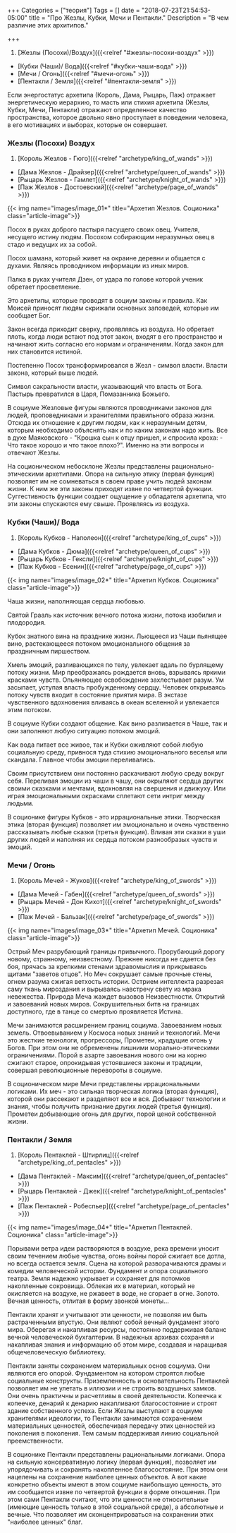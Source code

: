+++
Categories = ["теория"]
Tags = []
date = "2018-07-23T21:54:53-05:00"
title = "Про Жезлы, Кубки, Мечи и Пентакли."
Description = "В чем различие этих архитипов."

+++

1. [Жезлы (Посохи)/Воздух]({{<relref "#жезлы-посохи-воздух" >}})
+ [Кубки (Чаши)/ Вода]({{<relref "#кубки-чаши-вода" >}})
+ [Мечи / Огонь]({{<relref "#мечи-огонь" >}})
+ [Пентакли / Земля]({{<relref "#пентакли-земля" >}})

Если энергостатус архетипа (Король, Дама, Рыцарь, Паж) отражает энергетическую иерархию, то масть или стихия архетипа 
(Жезлы, Кубки, Мечи, Пентакли) отражают определенное качество пространства, которое двольно явно проступает в поведении человека, 
в его мотивациях и выборах, которые он совершает.


### Жезлы (Посохи) Воздух
1. [Король Жезлов - Гюго]({{<relref "archetype/king_of_wands" >}})
+ [Дама Жезлов - Драйзер]({{<relref "archetype/queen_of_wands" >}})
+ [Рыцарь Жезлов - Гамлет]({{<relref "archetype/knight_of_wands" >}})
+ [Паж Жезлов - Достоевский]({{<relref "archetype/page_of_wands" >}})

{{< img name="images/image_01*" title="Архетип Жезлов. Соционика" class="article-image">}}

Посох в руках доброго пастыря пасущего своих овец. Учителя, несущего истину людям. Посохом собирающим неразумных овец в стадо и ведущих их за собой. 

Посох шамана, который живет на окраине деревни и общается с духами. Являясь проводником информации из иных миров.

Палка в руках учителя Дзен, от удара по голове которой ученик обретает просветление. 

Это архетипы, которые проводят в социум законы и правила. Как Моисей приносят людям скрижали основных заповедей, которые им сообщает Бог. 

Закон всегда приходит сверху, проявляясь из воздуха. Но обретает плоть, когда люди встают под этот закон, входят в его пространство и начинают жить согласно его нормам и ограничениям. Когда закон для них становится истиной. 

Постепенно Посох трансформировался в Жезл - символ власти. Власти закона, который выше людей. 

Символ сакральности власти, указывающий что власть от Бога. Пастырь превратился в Царя, Помазанника Божьего. 

В социуме Жезловые фигуры являются проводниками законов для людей, проповедниками и хранителями правильного образа жизни. Отсюда их отношение к другим людям, как к неразумным детям, которым необходимо объяснять как и по каким законам надо жить. Все в духе Маяковского - "Крошка сын к отцу пришел, и спросила кроха: - Что такое хорошо и что такое плохо?". Именно на эти вопросы и отвечают Жезлы.

На соционическом небосклоне Жезлы представлены рационально-этическими архетипами. 
Опора на сильную этику (первая функция) позволяет им не сомневаться в своем праве учить людей законам жизни. 
К ним же эти законы приходят извне по четвертой функции. Суггестивность функции создает ощущение у обладателя архетипа, 
что эти законы спускаются ему свыше. Проявляясь из воздуха.

### Кубки (Чаши)/ Вода
1. [Король Кубков - Наполеон]({{<relref "archetype/king_of_cups" >}})
+ [Дама Кубков - Дюма]({{<relref "archetype/queen_of_cups" >}})
+ [Рыцарь Кубков - Гексли]({{<relref "archetype/knight_of_cups" >}})
+ [Паж Кубков - Есенин]({{<relref "archetype/page_of_cups" >}})

{{< img name="images/image_02*" title="Архетип Кубков. Соционика" class="article-image">}}

Чаша жизни, наполняющая сердца любовью. 

Святой Грааль как источник вечного потока жизни, потока изобилия и плодородия. 

Кубок знатного вина на празднике жизни. Льющееся из Чаши пьянящее вино, растекающееся потоком эмоционального общения за праздничным пиршеством. 

Хмель эмоций, разливающихся по телу, увлекает вдаль по бурлящему потоку жизни. Мир преображаясь рождается вновь, 
взрываясь яркими красками чувств. Опьяняющее освобождение захлестывает разум. Ум засыпает, уступая власть пробужденному сердцу. 
Человек открываясь потоку чувств входит в состояние приятия мира. В экстазе чувственного вдохновения вливаясь в океан вселенной 
и увлекается этим потоком.

В социуме Кубки создают общение. Как вино разливается в Чаше, так и они заполняют любую ситуацию потоком эмоций.

Как вода питает все живое, так и Кубки оживляют собой любую социальную среду, привнося туда стихию эмоционального веселья или скандала. 
Главное чтобы эмоции переливались.

Своим присутствием они постоянно раскачивают любую среду вокруг себя. Переливая эмоции из чаши в чашу, они окрыляют сердца других своими 
сказками и мечтами, вдохновляя на свершения и движуху. Или играя эмоциональными окрасками сплетают сети интриг между людьми.

В соционике фигуры Кубков - это иррациональные этики. Творческая этика (вторая функция) позволяет им эмоционально и очень чувственно 
рассказывать любые сказки (третья функция). Вливая эти сказки в уши других людей и наполняя их сердца потоком разнообразых чувств и эмоций.


### Мечи / Огонь
1. [Король Мечей - Жуков]({{<relref "archetype/king_of_swords" >}})
+ [Дама Мечей - Габен]({{<relref "archetype/queen_of_swords" >}})
+ [Рыцарь Мечей - Дон Кихот]({{<relref "archetype/knight_of_swords" >}})
+ [Паж Мечей - Бальзак]({{<relref "archetype/page_of_swords" >}})

{{< img name="images/image_03*" title="Архетип Мечей. Соционика" class="article-image">}}

Острый Меч разрубающий границы привычного. Прорубающий дорогу новому, странному, неизвестному. Прежнее никогда не сдается без боя, 
прячась за крепкими стенами здравомыслия и прикрываясь щитами "заветов отцов". 
Но Меч сокрушает самые прочные стены, огнем разума сжигая ветхость истории. 
Острием интеллекта разрезая саму ткань мироздания и вырываясь навстречу свету из мрака невежества. 
Природа Меча жаждет вызовов Неизвестности. Открытий и завоеваний новых миров. 
Сокрушительных битв на границах доступного, где в танце со смертью проявляется Истина. 

Мечи занимаются расширением границ социума. Завоеванием новых земель. Отвоевыванием у Космоса новых знаний и технологий. 
Мечи это жесткие технологи, прогрессоры, Прометеи, крадущие огонь у Богов. 
При этом они не обременены лишними морально-этическими ограничениями. 
Порой в азарте завоевания нового они на корню сжигают старое, опрокидывая устоявшиеся законы и традиции, 
совершая революционные перевороты в социуме.

В соционическом мире Мечи представлены иррациональными логиками. Их меч - это сильная творческая логика (вторая функция), 
которой они рассекают и разделяют все и вся. Добывают технологии и знания, чтобы получить признание других людей (третья функция). 
Прометеи добывающие огонь для других, порой ценой собственной жизни.  

### Пентакли / Земля
1. [Король Пентаклей - Штирлиц]({{<relref "archetype/king_of_pentacles" >}})
+ [Дама Пентаклей - Максим]({{<relref "archetype/queen_of_pentacles" >}})
+ [Рыцарь Пентаклей - Джек]({{<relref "archetype/knight_of_pentacles" >}})
+ [Паж Пентаклей - Робеспьер]({{<relref "archetype/page_of_pentacles" >}})

{{< img name="images/image_04*" title="Архетип Пентаклей. Соционика" class="article-image">}}

Порывами ветра идеи растворяются в воздухе, река времени уносит своим течением любые чувства, огонь войны порой сжигает все дотла, 
но всегда остается земля. Сцена на которой разворачиваются драмы и комедии человеческой истории. Фундамент и опора социального театра. 
Земля надежно укрывает и сохраняет для потомков накопленные сокровища. Облекая их в материал, который не окисляется на воздухе, 
не ржавеет в воде, не сгорает в огне. Золото. Вечная ценность, отлитая в форму звонкой монеты... 

Пентакли хранят и учитывают эти ценности, не позволяя им быть растраченными впустую. Они являют собой вечный фундамент этого мира. 
Оберегая и накапливая ресурсы, постоянно поддерживая баланс вечной человеческой бухгалтерии. 
В надежных архивах сохраняя и накапливая знания и информацию об этом мире, создавая и наращивая общечеловеческую библиотеку.  

Пентакли заняты сохранением материальных основ социума. Они являются его опорой. Фундаментом на котором строятся любые социальные конструкты. 
Приземленность и основательность Пентаклей позволяет им не улетать в иллюзии и не строить воздушных замков. 
Они очень практичны и расчетливы в своей деятельности. Копеечка к копеечке, денарий к денарию накапливают благосостояние 
и строят здание собственного успеха. Если Жезлы выступают в социуме хранителями идеологии, 
то Пентакли занимаются сохранением материальных ценностей, обеспечивая передачу этих ценностей из поколения в поколения. 
Тем самым поддерживая линию социальной преемственности.  

В соционике Пентакли представлены рациональными логиками. Опора на сильную консервативную логику (первая функция), позволяет им упорядочивать 
и сохранять накопленное благосостояние. При этом они нацелены на сохранение наиболее ценных объектов. 
А вот какие конкретно объекты имеют в этом социуме наибольшую ценность, это им сообщается извне по четвертой функции в форме отношения. 
При этом сами Пентакли считают, что эти ценности не относительные (имеющие ценность только в этой социальной среде), 
а абсолютные и вечные. Что позволяет им сконцентрироваться на сохранении этих "наиболее ценных" благ.